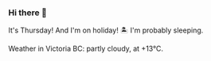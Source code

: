 ### Hi there :wave:

It's Thursday! And I'm on holiday! :desert_island: I'm probably sleeping.

Weather in Victoria BC: partly cloudy, at +13°C.
